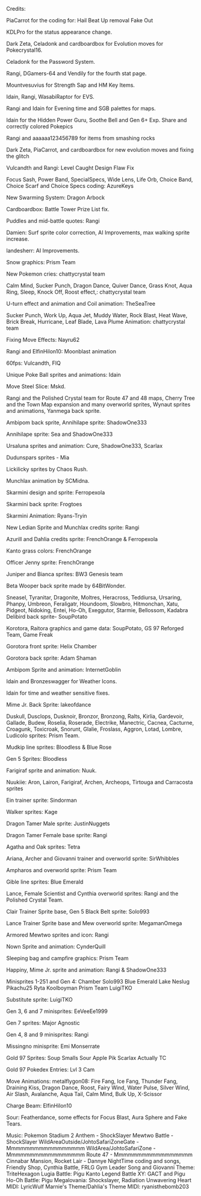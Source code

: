 Credits:

PiaCarrot for the coding for:
Hail
Beat Up removal
Fake Out

KDLPro for the status appearance change.

Dark Zeta, Celadonk and cardboardbox for Evolution moves for Pokecrystal16.

Celadonk for the Password System.

Rangi, DGamers-64 and Vendily for the fourth stat page.

Mountvesuvius for Strength Sap and HM Key Items.

Idain, Rangi, WasabiRaptor for EVS.

Rangi and Idain for Evening time and SGB palettes for maps.

Idain for the Hidden Power Guru, Soothe Bell and Gen 6+ Exp. Share and correctly colored Pokepics

Rangi and aaaaaa123456789 for items from smashing rocks

Dark Zeta, PiaCarrot, and cardboardbox for new evolution moves and fixing the glitch

Vulcandth and Rangi: Level Caught Design Flaw Fix

Focus Sash, Power Band, SpecialSpecs, Wide Lens, Life Orb, Choice Band, Choice Scarf and Choice Specs coding: AzureKeys

New Swarming System: Dragon Arbock

Cardboardbox: Battle Tower Prize List fix.

Puddles and mid-battle quotes: Rangi

Damien: Surf sprite color correction, AI Improvements, max walking sprite increase.

landesherr: AI Improvements.

Snow graphics: Prism Team

New Pokemon cries: chattycrystal team

Calm Mind, Sucker Punch, Dragon Dance, Quiver Dance, Grass Knot, Aqua Ring, Sleep, Knock Off, Roost effect,: chattycrystal team

U-turn effect and animation and Coil animation: TheSeaTree

Sucker Punch, Work Up, Aqua Jet, Muddy Water, Rock Blast, Heat Wave, Brick Break, Hurricane, Leaf Blade, Lava Plume Animation: chattycrystal team

Fixing Move Effects: Nayru62

Rangi and ElfinHilon10: Moonblast animation

60fps: Vulcandth, FIQ

Unique Poke Ball sprites and animations: Idain

Move Steel Slice: Mskd.

Rangi and the Polished Crystal team for Route 47 and 48 maps, Cherry Tree and the Town Map expansion and many overworld sprites,
Wynaut sprites and animations, Yanmega back sprite.

Ambipom back sprite, Annihilape sprite: ShadowOne333

Annihilape sprite: Sea and ShadowOne333

Ursaluna sprites and animation: Cure, ShadowOne333, Scarlax

Dudunspars sprites - Mia

Lickilicky sprites by Chaos Rush.

Munchlax animation by SCMidna.

Skarmini design and sprite: Ferropexola

Skarmini back sprite: Frogtoes

Skarmini Animation: Ryans-Tryin

New Ledian Sprite and Munchlax credits sprite: Rangi

Azurill and Dahlia credits sprite: FrenchOrange & Ferropexola

Kanto grass colors: FrenchOrange

Officer Jenny sprite: FrenchOrange

Juniper and Bianca sprites: BW3 Genesis team

Beta Wooper back sprite made by 64BitWonder.

Sneasel, Tyranitar, Dragonite, Moltres, Heracross,
Teddiursa, Ursaring, Phanpy, Umbreon, Feraligatr,
Houndoom, Slowbro, Hitmonchan, Xatu, Pidgeot,
Nidoking, Entei, Ho-Oh, Exeggutor, Starmie,
Bellossom, Kadabra Delibird back sprite- SoupPotato

Korotora, Raitora graphics and game data: SoupPotato, GS 97 Reforged Team, Game Freak

Gorotora front sprite: Helix Chamber

Gorotora back sprite: Adam Shaman

Ambipom Sprite and animation: InternetGoblin

Idain and Bronzeswagger for Weather Icons.

Idain for time and weather sensitive fixes.

Mime Jr. Back Sprite: lakeofdance

Duskull, Dusclops, Dusknoir, Bronzor, Bronzong, Ralts, Kirlia, Gardevoir, Gallade,
Budew, Roselia, Roserade, Electrike, Manectric, Cacnea, Cacturne, Croagunk,
Toxicroak, Snorunt, Glalie, Froslass, Aggron, Lotad, Lombre, Ludicolo sprites:
Prism Team.

Mudkip line sprites: Bloodless & Blue Rose

Gen 5 Sprites: Bloodless

Farigiraf sprite and animation: Nuuk.

Nuukiie: Aron, Lairon, Farigiraf, Archen, Archeops, Tirtouga and
Carracosta sprites

Ein trainer sprite: Sindorman

Walker sprites: Kage

Dragon Tamer Male sprite: JustinNuggets

Dragon Tamer Female base sprite: Rangi

Agatha and Oak sprites: Tetra

Ariana, Archer and Giovanni trainer and overworld sprite: SirWhibbles

Ampharos and overworld sprite: Prism Team

Gible line sprites: Blue Emerald

Lance, Female Scientist and Cynthia overworld sprites: Rangi and the Polished Crystal Team.

Clair Trainer Sprite base, Gen 5 Black Belt sprite: Solo993

Lance Trainer Sprite base and Mew overworld sprite: MegamanOmega

Armored Mewtwo sprites and icon: Rangi

Nown Sprite and animation: CynderQuill

Sleeping bag and campfire graphics: Prism Team

Happiny, Mime Jr. sprite and animation: Rangi & ShadowOne333

Minisprites 1-251 and Gen 4:
Chamber
Solo993
Blue Emerald
Lake
Neslug
Pikachu25
Ryta
Koolboyman
Prism Team
LuigiTKO

Substitute sprite: LuigiTKO

Gen 3, 6 and 7 minisprites:
EeVeeEe1999

Gen 7 sprites: Major Agnostic

Gen 4, 8 and 9 minisprites:
Rangi

Missingno minisprite:
Emi Monserrate

Gold 97 Sprites:
Soup
Smalls
Sour Apple
Pik
Scarlax
Actually TC

Gold 97 Pokedex Entries:
Lvl 3
Cam


Move Animations:
metalflygon08: Fire Fang, Ice Fang, Thunder Fang,
Draining Kiss, Dragon Dance, Roost, Fairy Wind,
Water Pulse, Silver Wind, Air Slash, Avalanche,
Aqua Tail, Calm Mind, Bulk Up, X-Scissor

Charge Beam: ElfinHilon10

Sour: Featherdance, some effects for Focus Blast, Aura Sphere and Fake Tears.

Music:
Pokemon Stadium 2 Anthem - ShockSlayer
Mewtwo Battle - ShockSlayer
WildAreaOutside/JohtoSafariZoneGate - Mmmmmmmmmmmmmmmmm
WildArea/JohtoSafariZone - Mmmmmmmmmmmmmmmmm
Route 47 - Mmmmmmmmmmmmmmmmm
Cinnabar Mansion, Rocket Lair - Dannye
NightTime coding and songs, Friendly Shop, Cynthia Battle, FRLG Gym Leader Song and Giovanni Theme: TriteHexagon
Lugia Battle: Pigu
Kanto Legend Battle XY: GACT and Pigu
Ho-Oh Battle: Pigu
Megalovania: Shockslayer, Radiation
Unwavering Heart MIDI: LyricWulf
Marnie's Theme/Dahlia's Theme MIDI: ryanisthebomb203
